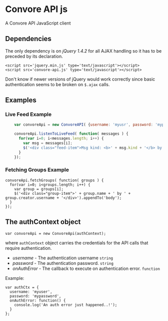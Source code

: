 # Convore API js

A Convore API JavaScript client

## Dependencies

The only dependency is on *jQuery 1.4.2* for all AJAX handling so it has
to be preceded by its declaration.

    <script src='jquery.min.js' type='text/javascript'></script>
    <script src='convore-api.js' type='text/javascript'></script>

Don't know if newer versions of jQuery would work correctly since basic 
authentication seems to be broken on `$.ajax` calls.

## Examples

### Live Feed Example

``` javascript
    var convoreApi = new ConvoreAPI( {username: 'myusr', password: 'mypswd'} );

    convoreApi.listenToLiveFeed( function( messages ) {
      for(var i=0; i<messages.length; i++) {
        var msg = messages[i];
        $('<div class="feed-item">Msg kind: <b>' + msg.kind + '</b> by <i>' + msg.user.username + '</i></div>').appendTo('body');
      }
    });
```

### Fetching Groups Example

    convoreApi.fetchGroups( function( groups ) {
      for(var i=0; i<groups.length; i++) {
        var group = groups[i];
        $('<div class="group-item">' + group.name + ' by ' + group.creator.username + '</div>').appendTo('body');
      }
    });

## The authContext object

    var convoreApi = new ConvoreApi(authContext);

where `authContext` object carries the credentials for the API calls that require authentication.

  * *username* - The authentication username `string`
  * *password* - The authentication password. `string`
  * *onAuthError* - The callback to execute on authentication error. `function`

Example:

    var authCtx = {
      username: 'myuser',
      password: 'mypassword',
      onAuthError: function() {
        console.log('An auth error just happened..!');
      }
    };
